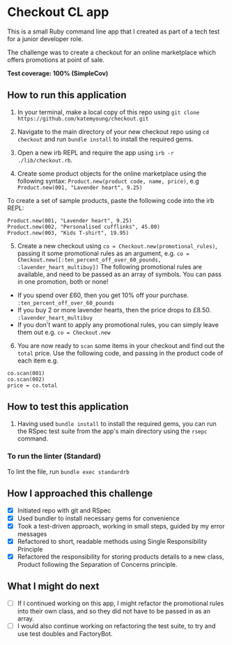 # Checkout CL app

This is a small Ruby command line app that I created as part of a tech test for a junior developer role.

The challenge was to create a checkout for an online marketplace which offers promotions at point of sale.

**Test coverage: 100% (SimpleCov)**

## How to run this application

1. In your terminal, make a local copy of this repo using `git clone https://github.com/katemyoung/checkout.git`

2. Navigate to the main directory of your new checkout repo using `cd checkout` and run `bundle install` to install the required gems.

3. Open a new irb REPL and require the app using `irb -r ./lib/checkout.rb`.

4. Create some product objects for the online marketplace using the following syntax: `Product.new(product code, name, price)`,
 e.g `Product.new(001, "Lavender heart", 9.25)`

To create a set of sample products, paste the following code into the irb REPL:

```
Product.new(001, "Lavender heart", 9.25)
Product.new(002, "Personalised cufflinks", 45.00)
Product.new(003, "Kids T-shirt", 19.95)
```

5. Create a new checkout using `co = Checkout.new(promotional_rules)`, passing it some promotional rules as an argument, e.g. `co = Checkout.new([:ten_percent_off_over_60_pounds, :lavender_heart_multibuy])`
The following promotional rules are available, and need to be passed as an array of symbols. You can pass in one promotion, both or none!
- If you spend over £60, then you get 10% off your purchase. `:ten_percent_off_over_60_pounds`
- If you buy 2 or more lavender hearts, then the price drops to £8.50. `:lavender_heart_multibuy`
-  If you don't want to apply any promotional rules, you can simply leave them out e.g. `co = Checkout.new`

6. You are now ready to `scan` some items in your checkout and find out the `total` price. Use the following code, and passing in the product code of each item e.g. 

```
co.scan(001)
co.scan(002)
price = co.total
```

## How to test this application

1. Having used `bundle install` to install the required gems, you can run the RSpec test suite from the app's main directory using the `rsepc` command.


### To run the linter (Standard)

To lint the file, run `bundle exec standardrb`


## How I approached this challenge

- [x] Initiated repo with git and RSpec 
- [x] Used bundler to install necessary gems for convenience
- [x] Took a test-driven approach, working in small steps, guided by my error messages
- [x] Refactored to short, readable methods using Single Responsibility Principle
- [x] Refactored the responsibility for storing products details to a new class, Product
following the Separation of Concerns principle.

## What I might do next 

- [ ] If I continued working on this app, I might refactor the promotional rules into their own class,
and so they did not have to be passed in as an array.
- [ ] I would also continue working on refactoring the test suite, to try and use test doubles and FactoryBot. 
